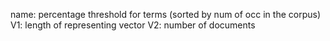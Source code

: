 name: percentage threshold for terms (sorted by num of occ in the corpus)
V1: length of representing vector
V2: number of documents